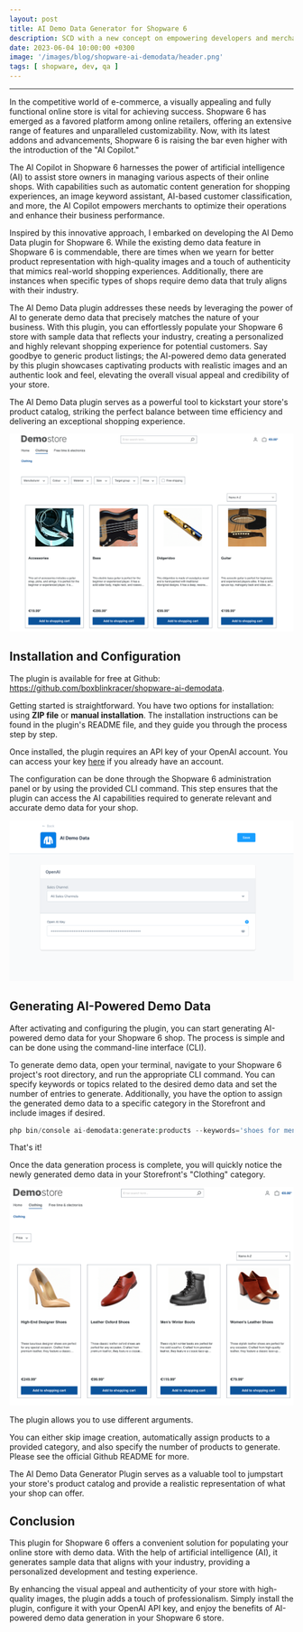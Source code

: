 ```yaml
---
layout: post
title: AI Demo Data Generator for Shopware 6
description: SCD with a new concept on empowering developers and merchants in the eCommerce Community
date: 2023-06-04 10:00:00 +0300
image: '/images/blog/shopware-ai-demodata/header.png'
tags: [ shopware, dev, qa ]
---
```



---


In the competitive world of e-commerce, a visually appealing and fully functional online store is vital for achieving success.
Shopware 6 has emerged as a favored platform among online retailers, offering an extensive range of features and unparalleled customizability.
Now, with its latest addons and advancements, Shopware 6 is raising the bar even higher with the introduction of the "AI Copilot."

The AI Copilot in Shopware 6 harnesses the power of artificial intelligence (AI) to assist store owners in managing various aspects of their online shops.
With capabilities such as automatic content generation for shopping experiences, an image keyword assistant, AI-based customer classification, and more,
the AI Copilot empowers merchants to optimize their operations and enhance their business performance.

Inspired by this innovative approach, I embarked on developing the AI Demo Data plugin for Shopware 6.
While the existing demo data feature in Shopware 6 is commendable, there are times when we yearn for better product representation with high-quality images and a
touch of authenticity that mimics real-world shopping experiences. Additionally, there are instances when specific types of shops require demo data that truly aligns with their industry.

The AI Demo Data plugin addresses these needs by leveraging the power of AI to generate demo data that precisely matches the nature of your business.
With this plugin, you can effortlessly populate your Shopware 6 store with sample data that reflects your industry,
creating a personalized and highly relevant shopping experience for potential customers.
Say goodbye to generic product listings; the AI-powered demo data generated by this plugin showcases captivating products with realistic images and an authentic look and feel,
elevating the overall visual appeal and credibility of your store.

The AI Demo Data plugin serves as a powerful tool to kickstart your store's product catalog, striking the perfect balance between time
efficiency and delivering an exceptional shopping experience.

<div class="gallery-box">
    <div class="gallery">
        <img src="/images/blog/shopware-ai-demodata/preview.png" loading="lazy" alt="" >
    </div>
</div>

## Installation and Configuration

The plugin is available for free at Github: <a target="_blank" rel="noopener nofollow noreferrer" href="https://github.com/boxblinkracer/shopware-ai-demodata">https://github.com/boxblinkracer/shopware-ai-demodata</a>.

Getting started is straightforward. You have two options for installation: using **ZIP file** or **manual installation**.
The installation instructions can be found in the plugin's README file, and they guide you through the process step by step.

Once installed, the plugin requires an API key of your OpenAI account.
You can access your key <a target="_blank" href="https://platform.openai.com/account/api-keys">here</a> if you already have an account.

The configuration can be done through the Shopware 6 administration panel or by using the provided CLI command.
This step ensures that the plugin can access the AI capabilities required to generate relevant and accurate demo data for your shop.

<div class="gallery-box">
    <div class="gallery">
        <img src="/images/blog/shopware-ai-demodata/config.png" loading="lazy" alt="" >
    </div>
</div>

## Generating AI-Powered Demo Data

After activating and configuring the plugin, you can start generating AI-powered demo data for your Shopware 6 shop. The process is simple and can be done using
the command-line interface (CLI).

To generate demo data, open your terminal, navigate to your Shopware 6 project's root directory, and run the appropriate CLI command.
You can specify keywords or topics related to the desired demo data and set the number of entries to generate. Additionally, you have the option to assign the
generated demo data to a specific category in the Storefront and include images if desired.

```php 
php bin/console ai-demodata:generate:products --keywords='shoes for men and women, summer and winter, leather shoes for men, high end designer shoes' --count=5 --category='Clothing'
```

That's it!

Once the data generation process is complete, you will quickly notice the newly generated demo data in your Storefront's "Clothing" category.

<div class="gallery-box">
    <div class="gallery">
        <img src="/images/blog/shopware-ai-demodata/shoes.png" loading="lazy" alt="" >
    </div>
</div>


The plugin allows you to use different arguments.

You can either skip image creation, automatically assign products to a provided category, and also specify the number of products to generate.
Please see the official Github README for more.

The AI Demo Data Generator Plugin serves as a
valuable tool to jumpstart your store's product catalog and provide a realistic representation of what your shop can offer.

## Conclusion

This plugin for Shopware 6 offers a convenient solution for populating your online store with demo data.
With the help of artificial intelligence (AI), it generates sample data that aligns with your industry, providing a personalized development and testing experience.

By enhancing the visual appeal and authenticity of your store with high-quality images, the plugin adds a touch of professionalism.
Simply install the plugin, configure it with your OpenAI API key, and enjoy the benefits of AI-powered demo data generation in your Shopware 6 store.